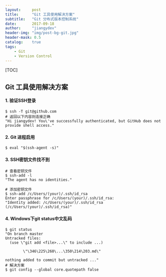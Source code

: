 ```yaml
---
layout:     post
title:      "Git 工具使用解决方案"
subtitle:   "Git 分布式版本控制系统"
date:       2017-09-18
author:     "jiangydev"
header-img: "img/post-bg-git.jpg"
header-mask: 0.5
catalog:    true
tags:
    - Git
    - Version Control
---
```


[TOC]

## Git 工具使用解决方案

#### 1. 验证SSH登录
```shell
$ ssh -T git@github.com
# 返回以下内容则连接正确
"Hi jiangydev! You\'ve successfully authenticated, but GitHub does not provide shell access."
```

#### 2. Git 进程启用
```shell
$ eval "$(ssh-agent -s)"
```

#### 3. SSH密钥文件找不到
```shell
# 查看密钥文件
$ ssh-add -l
"The agent has no identities."

# 添加密钥文件
$ ssh-add /c/Users/(your)/.ssh/id_rsa
Enter passphrase for /c/Users/(your)/.ssh/id_rsa:
"Identity added: /c/Users/(your)/.ssh/id_rsa (/c/Users/(your)/.ssh/id_rsa)"
```

#### 4. Windows下git status中文乱码
```shell
$ git status
"On branch master
Untracked files:
  (use \"git add <file>...\" to include ...)

        \"\346\225\260\...\350\214\203.md\"

nothing added to commit but untracked ..."
# 解决方案
$ git config --global core.quotepath false
```
